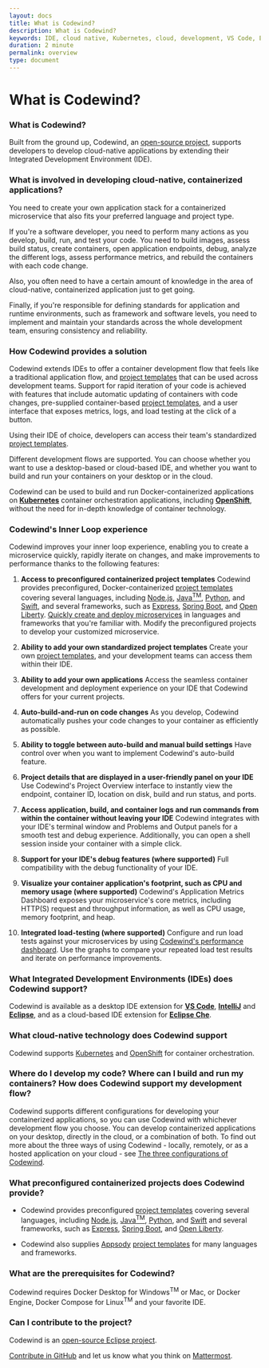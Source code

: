 ```yaml
---
layout: docs
title: What is Codewind?
description: What is Codewind?
keywords: IDE, cloud native, Kubernetes, cloud, development, VS Code, Eclipse, Eclipse Che, templates, local, remote, hosted, overview, prerequisites
duration: 2 minute
permalink: overview
type: document
---
```


# What is Codewind?

### What is Codewind?

Built from the ground up, Codewind, an [open-source project](https://github.com/eclipse/codewind), supports developers to develop cloud-native applications by extending their Integrated Development Environment (IDE).

### What is involved in developing cloud-native, containerized applications? 

You need to create your own application stack for a containerized microservice that also fits your preferred language and project type.

If you're a software developer, you need to perform many actions as you develop, build, run, and test your code. You need to build images, assess build status, create containers, open application endpoints, debug, analyze the different logs, assess performance metrics, and rebuild the containers with each code change.

Also, you often need to have a certain amount of knowledge in the area of cloud-native, containerized application just to get going.

Finally, if you're responsible for defining standards for application and runtime environments, such as framework and software levels, you need to implement and maintain your standards across the whole development team, ensuring consistency and reliability. 

### How Codewind provides a solution

Codewind extends IDEs to offer a container development flow that feels like a traditional application flow, and [project templates](workingwithtemplates.html) that can be used across development teams. Support for rapid iteration of your code is achieved with features that include automatic updating of containers with code changes, pre-supplied container-based [project templates](workingwithtemplates.html), and a user interface that exposes metrics, logs, and load testing at the click of a button. 

Using their IDE of choice, developers can access their team's standardized [project templates](workingwithtemplates.html).

Different development flows are supported. You can choose whether you want to use a desktop-based or cloud-based IDE, and whether you want to build and run your containers on your desktop or in the cloud.

Codewind can be used to build and run Docker-containerized applications on [**Kubernetes**](https://kubernetes.io/) container orchestration applications, including [**OpenShift**](https://www.openshift.com/), without the need for in-depth knowledge of container technology.

### Codewind's Inner Loop experience
Codewind improves your inner loop experience, enabling you to create a microservice quickly, rapidly iterate on changes, and make improvements to performance thanks to the following features:

1. **Access to preconfigured containerized project templates** Codewind provides preconfigured, Docker-containerized [project templates](workingwithtemplates.html) covering several languages, including [Node.js](https://nodejs.dev/), [Java<sup>TM</sup>](https://www.java.com/), [Python](https://www.python.org/), and [Swift](https://swift.org/), and several frameworks, such as [Express](https://expressjs.com/), [Spring Boot](https://spring.io/projects/spring-boot), and [Open Liberty](https://openliberty.io/). [Quickly create and deploy microservices](https://www.youtube.com/watch?v=zKMggp10gq4&t=12s) in languages and frameworks that you're familiar with. Modify the preconfigured projects to develop your customized microservice.

2. **Ability to add your own standardized project templates** Create your own [project templates](workingwithtemplates.html), and your development teams can access them within their IDE. 

3. **Ability to add your own applications** Access the seamless container development and deployment experience on your IDE that Codewind offers for your current projects.

4. **Auto-build-and-run on code changes** As you develop, Codewind automatically pushes your code changes to your container as efficiently as possible.

5. **Ability to toggle between auto-build and manual build settings** Have control over when you want to implement Codewind's auto-build feature.

6. **Project details that are displayed in a user-friendly panel on your IDE** Use Codewind's Project Overview interface to instantly view the endpoint, container ID, location on disk, build and run status, and ports.

7. **Access application, build, and container logs and run commands from within the container without leaving your IDE** Codewind integrates with your IDE's terminal window and Problems and Output panels for a smooth test and debug experience. Additionally, you can open a shell session inside your container with a simple click.

8. **Support for your IDE's debug features (where supported)** Full compatibility with the debug functionality of your IDE.

9. **Visualize your container application's footprint, such as CPU and memory usage (where supported)** Codewind's Application Metrics Dashboard exposes your microservice's core metrics, including HTTP(S) request and throughput information, as well as CPU usage, memory footprint, and heap.

10. **Integrated load-testing (where supported)** Configure and run load tests against your microservices by using [Codewind's performance dashboard](https://www.youtube.com/watch?v=nfJt3f5TUvc). Use the graphs to compare your repeated load test results and iterate on performance improvements.

### What Integrated Development Environments (IDEs) does Codewind support?

Codewind is available as a desktop IDE extension for [**VS Code**](https://marketplace.visualstudio.com/items?itemName=IBM.codewind), [**IntelliJ**](https://www.jetbrains.com/idea/download) and [**Eclipse**](https://marketplace.eclipse.org/content/codewind), and as a cloud-based IDE extension for [**Eclipse Che**](https://www.eclipse.org/codewind/che-installinfo.html).

### What cloud-native technology does Codewind support
Codewind supports [Kubernetes](https://kubernetes.io/) and [OpenShift](https://www.openshift.com/) for container orchestration. 

### Where do I develop my code? Where can I build and run my containers? How does Codewind support my development flow?
Codewind supports different configurations for developing your containerized applications, so you can use Codewind with whichever development flow you choose. You can develop containerized applications on your desktop, directly in the cloud, or a combination of both. To find out more about the three ways of using Codewind - locally, remotely, or as a hosted application on your cloud - see [The three configurations of Codewind](./getting-started-configs.html).

### What preconfigured containerized projects does Codewind provide?
* Codewind provides preconfigured [project templates](workingwithtemplates.html) covering several languages, including [Node.js](https://nodejs.dev/), [Java<sup>TM</sup>](https://www.java.com/), [Python](https://www.python.org/), and [Swift](https://swift.org/) and several frameworks, such as [Express](https://expressjs.com/), [Spring Boot](https://spring.io/projects/spring-boot), and [Open Liberty](https://openliberty.io/).
 
* Codewind also supplies [Appsody](https://appsody.dev/) [project templates](workingwithtemplates.html) for many languages and frameworks. 

### What are the prerequisites for Codewind?
Codewind requires Docker Desktop for Windows<sup>TM</sup> or Mac, or Docker Engine, Docker Compose for Linux<sup>TM</sup> and your favorite IDE.

### Can I contribute to the project?
Codewind is an [open-source Eclipse project](https://github.com/eclipse/codewind). 

[Contribute in GitHub](https://github.com/eclipse/codewind) and let us know what you think on [Mattermost](https://mattermost.eclipse.org/eclipse/channels/eclipse-codewind).

